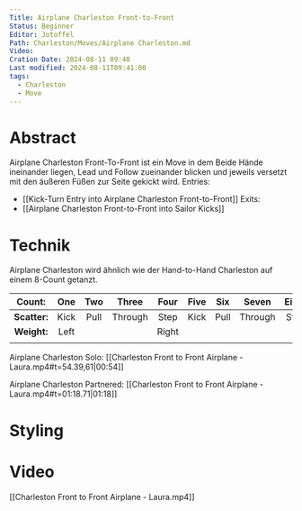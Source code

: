 ```yaml
---
Title: Airplane Charleston Front-to-Front
Status: Beginner
Editor: Jotoffel
Path: Charleston/Moves/Airplane Charleston.md
Video: 
Cration Date: 2024-08-11 09:40
Last modified: 2024-08-11T09:41:00
tags:
  - Charleston
  - Move
---
```

# Abstract
Airplane Charleston Front-To-Front ist ein Move in dem Beide Hände ineinander liegen, Lead und Follow zueinander blicken und jeweils versetzt mit den äußeren Füßen zur Seite gekickt wird.
Entries: 
- [[Kick-Turn Entry into Airplane Charleston Front-to-Front]]
Exits:
- [[Airplane Charleston Front-to-Front into Sailor Kicks]]
# Technik
Airplane Charleston wird ähnlich wie der Hand-to-Hand Charleston auf einem 8-Count getanzt. 

|  **Count:**  | One  | Two  |  Three  | Four  | Five | Six  |  Seven  | Eight |     |
| :----------: | :--: | :--: | :-----: | :---: | :--: | :--: | :-----: | :---: | --- |
| **Scatter:** | Kick | Pull | Through | Step  | Kick | Pull | Through | Step  |     |
| **Weight:**  | Left |      |         | Right |      |      |         |       |     |
|              |      |      |         |       |      |      |         |       |     |

Airplane Charleston Solo: [[Charleston Front to Front Airplane - Laura.mp4#t=54.39,61|00:54]]

Airplane Charleston Partnered: [[Charleston Front to Front Airplane - Laura.mp4#t=01:18.71|01:18]]
# Styling

# Video
 
[[Charleston Front to Front Airplane - Laura.mp4]]